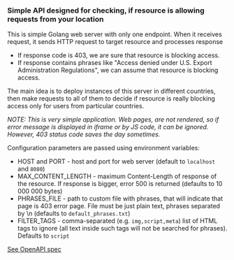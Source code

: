 ### Simple API designed for checking, if resource is allowing requests from your location

This is simple Golang web server with only one endpoint. When it receives request, it sends HTTP request to target resource and processes response
 + If response code is 403, we are sure that resource is blocking access. 
 + If response contains phrases like "Access denied under U.S. Export Administration Regulations", we can assume that resource is blocking access.

The main idea is to deploy instances of this server in different countries, then make requests to all of them to decide if resource is really blocking access only for users from particular countries.

*NOTE: This is very simple application. Web pages, are not rendered, so if error message is displayed in iframe or by JS code, it can be ignored. However, 403 status code saves the day sometimes.*

Configuration parameters are passed using environment variables:

+ HOST and PORT - host and port for web server (default to `localhost` and `8080`)
+ MAX_CONTENT_LENGTH - maximum Content-Length of response of the resource. If response is bigger, error 500 is returned (defaults to 10 000 000 bytes)
+ PHRASES_FILE - path to custom file with phrases, that will indicate that page is 403 error page. File must be just plain text, phrases separated by \n (defaults to `default_phrases.txt`)
+ FILTER_TAGS - comma-separated (e.g. `img,script,meta`) list of HTML tags to ignore (all text inside such tags will not be searched for phrases). Defaults to `script`

[See OpenAPI spec](https://captaindno.github.io/access-tester/)